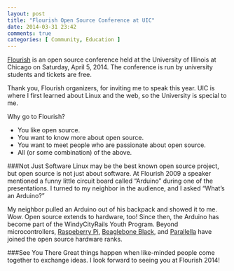 ```yaml
---
layout: post
title: "Flourish Open Source Conference at UIC"
date: 2014-03-31 23:42
comments: true
categories: [ Community, Education ]
---
```

[Flourish](http://flourishconf.com) is an open source conference held at the University of Illinois at Chicago on Saturday, April 5, 2014. The conference is run by university students and tickets are free.

Thank you, Flourish organizers, for inviting me to speak this year. UIC is where I first learned about Linux and the web, so the University is special to me.

Why go to Flourish?
<!--more-->
* You like open source.
* You want to know more about open source.
* You want to meet people who are passionate about open source.
* All (or some combination) of the above.

###Not Just Software
Linux may be the best known open source project, but open source is not just about software. At Flourish 2009 a speaker mentioned a funny little circuit board called “Arduino” during one of the presentations. I turned to my neighbor in the audience, and I asked “What’s an Arduino?”

My neighbor pulled an Arduino out of his backpack and showed it to me. Wow. Open source extends to hardware, too! Since then, the Arduino has become part of the WindyCityRails Youth Program. Beyond microcontrollers, [Raspeberry Pi](/blog/2012/12/03/ruby-on-raspberry-pi/), [Beaglebone Black](/blog/2014/01/02/beaglebone-black-ubuntu-part-1/), and [Parallella](/blog/2013/06/22/preparing-for-parallella-64-cores-installing-go-on-mac-os-x/) have joined the open source hardware ranks.

###See You There
Great things happen when like-minded people come together to exchange ideas. I look forward to seeing you at Flourish 2014!

